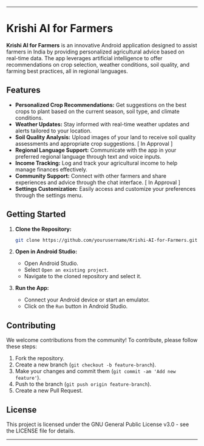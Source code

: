 
---

# Krishi AI for Farmers

**Krishi AI for Farmers** is an innovative Android application designed to assist farmers in India by providing personalized agricultural advice based on real-time data. The app leverages artificial intelligence to offer recommendations on crop selection, weather conditions, soil quality, and farming best practices, all in regional languages.

## Features

- **Personalized Crop Recommendations:** Get suggestions on the best crops to plant based on the current season, soil type, and climate conditions.
- **Weather Updates:** Stay informed with real-time weather updates and alerts tailored to your location.
- **Soil Quality Analysis:** Upload images of your land to receive soil quality assessments and appropriate crop suggestions. [ In Approval ]
- **Regional Language Support:** Communicate with the app in your preferred regional language through text and voice inputs.
- **Income Tracking:** Log and track your agricultural income to help manage finances effectively.
- **Community Support:** Connect with other farmers and share experiences and advice through the chat interface. [ In Approval ] 
- **Settings Customization:** Easily access and customize your preferences through the settings menu.

## Getting Started

1. **Clone the Repository:**
   ```bash
   git clone https://github.com/yourusername/Krishi-AI-for-Farmers.git
   ```
2. **Open in Android Studio:**
   - Open Android Studio.
   - Select `Open an existing project`.
   - Navigate to the cloned repository and select it.

3. **Run the App:**
   - Connect your Android device or start an emulator.
   - Click on the `Run` button in Android Studio.

## Contributing

We welcome contributions from the community! To contribute, please follow these steps:

1. Fork the repository.
2. Create a new branch (`git checkout -b feature-branch`).
3. Make your changes and commit them (`git commit -am 'Add new feature'`).
4. Push to the branch (`git push origin feature-branch`).
5. Create a new Pull Request.

## License

This project is licensed under the GNU General Public License v3.0 - see the LICENSE file for details.

---
